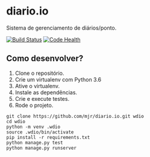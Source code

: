 # diario.io

Sistema de gerenciamento de diários/ponto.

[![Build Status](https://travis-ci.org/mjr/eventex.svg?branch=master)](https://travis-ci.org/mjr/eventex)
[![Code Health](https://landscape.io/github/mjr/eventex/master/landscape.svg?style=flat)](https://landscape.io/github/mjr/eventex/master)

## Como desenvolver?

1. Clone o repositório.
2. Crie um virtualenv com Python 3.6
3. Ative o virtualenv.
4. Instale as dependências.
5. Crie e execute testes.
6. Rode o projeto.

```console
git clone https://github.com/mjr/diario.io.git wdio
cd wdio
python -m venv .wdio
source .wdio/bin/activate
pip install -r requirements.txt
python manage.py test
python manage.py runserver
```
